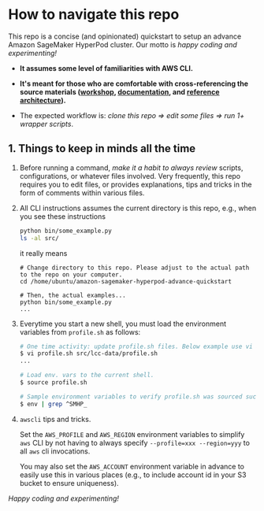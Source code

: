 # How to navigate this repo

This repo is a concise (and opinionated) quickstart to setup an advance Amazon SageMaker HyperPod
cluster. Our motto is _happy coding and experimenting!_

- **It assumes some level of familiarities with AWS CLI.**

- **It's meant for those who are comfortable with cross-referencing the source materials
  ([workshop](https://catalog.workshops.aws/sagemaker-hyperpod/en-US),
  [documentation](https://docs.aws.amazon.com/sagemaker/latest/dg/sagemaker-hyperpod.html), and
  [reference
  architecture](https://github.com/aws-samples/awsome-distributed-training/tree/main/1.architectures/5.sagemaker-hyperpod)).**

- The expected workflow is: _clone this repo => edit some files => run 1+ wrapper scripts_.

## 1. Things to keep in minds all the time

1. Before running a command, _make it a habit to always review_ scripts, configurations, or whatever
   files involved. Very frequently, this repo requires you to edit files, or provides explanations,
   tips and tricks in the form of comments within various files.

2. All CLI instructions assumes the current directory is this repo, e.g., when you see these
   instructions

    ```bash
    python bin/some_example.py
    ls -al src/
    ```

    it really means

    ```console
    # Change directory to this repo. Please adjust to the actual path to the repo on your computer.
    cd /home/ubuntu/amazon-sagemaker-hyperpod-advance-quickstart

    # Then, the actual examples...
    python bin/some_example.py
    ...
    ```

3. Everytime you start a new shell, you must load the environment variables from `profile.sh`  as
   follows:

    ```bash
    # One time activity: update profile.sh files. Below example use vi as the text editor
    $ vi profile.sh src/lcc-data/profile.sh
    ...

    # Load env. vars to the current shell.
    $ source profile.sh

    # Sample environment variables to verify profile.sh was sourced successfully.
    $ env | grep ^SMHP_
    ```

4. `awscli` tips and tricks.

    Set the `AWS_PROFILE` and `AWS_REGION` environment variables to simplify `aws` CLI by not having
    to always specify `--profile=xxx --region=yyy` to all `aws` cli invocations.

    You may also set the `AWS_ACCOUNT` environment variable in advance to easily use this in various
    places (e.g., to include account id in your S3 bucket to ensure uniqueness).

_Happy coding and experimenting!_
